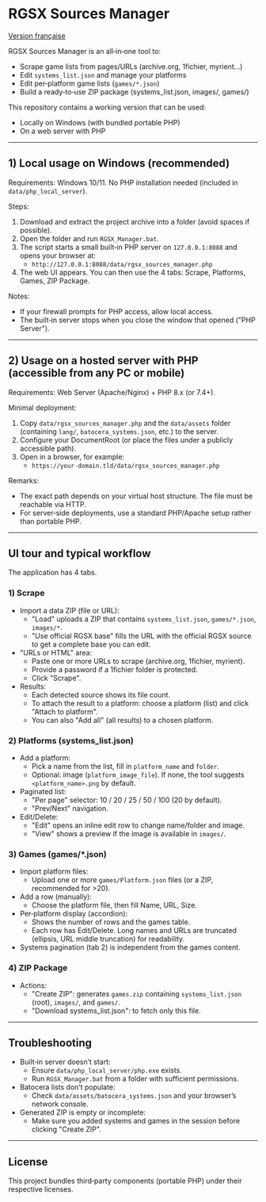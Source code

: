 # RGSX Sources Manager

[Version française](./README.md)

RGSX Sources Manager is an all‑in‑one tool to:
- Scrape game lists from pages/URLs (archive.org, 1fichier, myrient…)
- Edit `systems_list.json` and manage your platforms
- Edit per‑platform game lists (`games/*.json`)
- Build a ready‑to‑use ZIP package (systems_list.json, images/, games/)

This repository contains a working version that can be used:
- Locally on Windows (with bundled portable PHP)
- On a web server with PHP

---

## 1) Local usage on Windows (recommended)

Requirements: Windows 10/11. No PHP installation needed (included in `data/php_local_server`).

Steps:
1. Download and extract the project archive into a folder (avoid spaces if possible).
2. Open the folder and run `RGSX_Manager.bat`.
3. The script starts a small built‑in PHP server on `127.0.0.1:8088` and opens your browser at:
   - `http://127.0.0.1:8088/data/rgsx_sources_manager.php`
4. The web UI appears. You can then use the 4 tabs: Scrape, Platforms, Games, ZIP Package.

Notes:
- If your firewall prompts for PHP access, allow local access.
- The built‑in server stops when you close the window that opened ("PHP Server").

---

## 2) Usage on a hosted server with PHP (accessible from any PC or mobile)

Requirements: Web Server (Apache/Nginx) + PHP 8.x (or 7.4+).

Minimal deployment:
1. Copy `data/rgsx_sources_manager.php` and the `data/assets` folder (containing `lang/`, `batocera_systems.json`, etc.) to the server.
2. Configure your DocumentRoot (or place the files under a publicly accessible path).
3. Open in a browser, for example:
   - `https://your-domain.tld/data/rgsx_sources_manager.php`

Remarks:
- The exact path depends on your virtual host structure. The file must be reachable via HTTP.
- For server‑side deployments, use a standard PHP/Apache setup rather than portable PHP.

---

## UI tour and typical workflow

The application has 4 tabs.

### 1) Scrape
- Import a data ZIP (file or URL):
  - "Load" uploads a ZIP that contains `systems_list.json`, `games/*.json`, `images/*`.
  - "Use official RGSX base" fills the URL with the official RGSX source to get a complete base you can edit.
- "URLs or HTML" area:
  - Paste one or more URLs to scrape (archive.org, 1fichier, myrient).
  - Provide a password if a 1fichier folder is protected.
  - Click "Scrape".
- Results:
  - Each detected source shows its file count.
  - To attach the result to a platform: choose a platform (list) and click "Attach to platform".
  - You can also "Add all" (all results) to a chosen platform.

### 2) Platforms (systems_list.json)
- Add a platform:
  - Pick a name from the list, fill in `platform_name` and `folder`.
  - Optional: image (`platform_image_file`). If none, the tool suggests `<platform_name>.png` by default.
- Paginated list:
  - "Per page" selector: 10 / 20 / 25 / 50 / 100 (20 by default).
  - "Prev/Next" navigation.
- Edit/Delete:
  - "Edit" opens an inline edit row to change name/folder and image.
  - "View" shows a preview if the image is available in `images/`.

### 3) Games (games/*.json)
- Import platform files:
  - Upload one or more `games/Platform.json` files (or a ZIP, recommended for >20).
- Add a row (manually):
  - Choose the platform file, then fill Name, URL, Size.
- Per‑platform display (accordion):
  - Shows the number of rows and the games table.
  - Each row has Edit/Delete. Long names and URLs are truncated (ellipsis, URL middle truncation) for readability.
- Systems pagination (tab 2) is independent from the games content.

### 4) ZIP Package
- Actions:
  - "Create ZIP": generates `games.zip` containing `systems_list.json` (root), `images/`, and `games/`.
  - "Download systems_list.json": to fetch only this file.

---

## Troubleshooting

- Built‑in server doesn’t start:
  - Ensure `data/php_local_server/php.exe` exists.
  - Run `RGSX_Manager.bat` from a folder with sufficient permissions.
- Batocera lists don’t populate:
  - Check `data/assets/batocera_systems.json` and your browser’s network console.
- Generated ZIP is empty or incomplete:
  - Make sure you added systems and games in the session before clicking "Create ZIP".

---

## License

This project bundles third‑party components (portable PHP) under their respective licenses.
